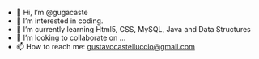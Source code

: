 - 👋 Hi, I’m @gugacaste
- 👀 I’m interested in coding.
- 🌱 I’m currently learning Html5, CSS, MySQL, Java and Data Structures
- 💞️ I’m looking to collaborate on ...
- 📫 How to reach me: gustavocastelluccio@gmail.com

<!---
gugacaste/gugacaste is a ✨ special ✨ repository because its `README.md` (this file) appears on your GitHub profile.
You can click the Preview link to take a look at your changes.
--->
